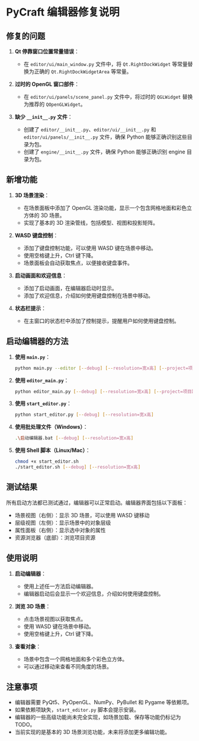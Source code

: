 # PyCraft 编辑器修复说明

## 修复的问题

1. **Qt 停靠窗口位置常量错误**：
   - 在 `editor/ui/main_window.py` 文件中，将 `Qt.RightDockWidget` 等常量替换为正确的 `Qt.RightDockWidgetArea` 等常量。

2. **过时的 OpenGL 窗口部件**：
   - 在 `editor/ui/panels/scene_panel.py` 文件中，将过时的 `QGLWidget` 替换为推荐的 `QOpenGLWidget`。

3. **缺少 `__init__.py` 文件**：
   - 创建了 `editor/__init__.py`、`editor/ui/__init__.py` 和 `editor/ui/panels/__init__.py` 文件，确保 Python 能够正确识别这些目录为包。
   - 创建了 `engine/__init__.py` 文件，确保 Python 能够正确识别 engine 目录为包。

## 新增功能

1. **3D 场景渲染**：
   - 在场景面板中添加了 OpenGL 渲染功能，显示一个包含网格地面和彩色立方体的 3D 场景。
   - 实现了基本的 3D 渲染管线，包括模型、视图和投影矩阵。

2. **WASD 键盘控制**：
   - 添加了键盘控制功能，可以使用 WASD 键在场景中移动。
   - 使用空格键上升，Ctrl 键下降。
   - 场景面板会自动获取焦点，以便接收键盘事件。

3. **启动画面和欢迎信息**：
   - 添加了启动画面，在编辑器启动时显示。
   - 添加了欢迎信息，介绍如何使用键盘控制在场景中移动。

4. **状态栏提示**：
   - 在主窗口的状态栏中添加了控制提示，提醒用户如何使用键盘控制。

## 启动编辑器的方法

1. **使用 `main.py`**：
   ```bash
   python main.py --editor [--debug] [--resolution=宽x高] [--project=项目路径] [--scene=场景路径]
   ```

2. **使用 `editor_main.py`**：
   ```bash
   python editor_main.py [--debug] [--resolution=宽x高] [--project=项目路径] [--scene=场景路径]
   ```

3. **使用 `start_editor.py`**：
   ```bash
   python start_editor.py [--debug] [--resolution=宽x高]
   ```

4. **使用批处理文件（Windows）**：
   ```bash
   .\启动编辑器.bat [--debug] [--resolution=宽x高]
   ```

5. **使用 Shell 脚本（Linux/Mac）**：
   ```bash
   chmod +x start_editor.sh
   ./start_editor.sh [--debug] [--resolution=宽x高]
   ```

## 测试结果

所有启动方法都已测试通过，编辑器可以正常启动。编辑器界面包括以下面板：

- 场景视图（右侧）：显示 3D 场景，可以使用 WASD 键移动
- 层级视图（左侧）：显示场景中的对象层级
- 属性面板（右侧）：显示选中对象的属性
- 资源浏览器（底部）：浏览项目资源

## 使用说明

1. **启动编辑器**：
   - 使用上述任一方法启动编辑器。
   - 编辑器启动后会显示一个欢迎信息，介绍如何使用键盘控制。

2. **浏览 3D 场景**：
   - 点击场景视图以获取焦点。
   - 使用 WASD 键在场景中移动。
   - 使用空格键上升，Ctrl 键下降。

3. **查看对象**：
   - 场景中包含一个网格地面和多个彩色立方体。
   - 可以通过移动来查看不同角度的场景。

## 注意事项

- 编辑器需要 PyQt5、PyOpenGL、NumPy、PyBullet 和 Pygame 等依赖项。
- 如果依赖项缺失，`start_editor.py` 脚本会提示安装。
- 编辑器的一些高级功能尚未完全实现，如场景加载、保存等功能仍标记为 TODO。
- 当前实现的是基本的 3D 场景浏览功能，未来将添加更多编辑功能。 